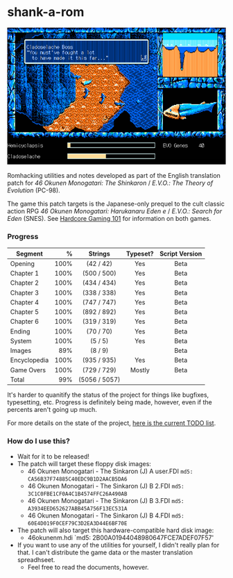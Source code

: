 # shank-a-rom
![screen from mid-Chapter 1, translated](img/evidence_02.png)

Romhacking utilities and notes developed as part of the English translation patch for *46 Okunen Monogatari: The Shinkaron* / *E.V.O.: The Theory of Evolution* (PC-98).

The game this patch targets is the Japanese-only prequel to the cult classic action RPG *46 Okunen Monogatari: Harukanaru Eden e* / *E.V.O.: Search for Eden* (SNES). See [Hardcore Gaming 101](http://www.hardcoregaming101.net/46okunen/46okunen.htm) for information on both games.

### Progress
| Segment      | %    | Strings      | Typeset? | Script Version |
| -------------|-----:|:------------:|:--------:|:--------------:|
| Opening      |100%  |  (42 / 42)   | Yes      | Beta           |
| Chapter 1    |100%  | (500 / 500)  | Yes      | Beta           |
| Chapter 2    |100%  | (434 / 434)  | Yes      | Beta           |
| Chapter 3    |100%  | (338 / 338)  | Yes      | Beta           |
| Chapter 4    |100%  | (747 / 747)  | Yes      | Beta           |
| Chapter 5    |100%  | (892 / 892)  | Yes      | Beta           |
| Chapter 6    |100%  | (319 / 319)  | Yes      | Beta           |
| Ending       |100%  |  (70 / 70)   | Yes      | Beta           |
| System       |100%  |   (5 / 5)    | Yes      | Beta           |
| Images       | 89%  |   (8 / 9)    |          | Beta           |
| Encyclopedia |100%  | (935 / 935)  | Yes      | Beta           |
| Game Overs   |100%  | (729 / 729)  | Mostly   | Beta           |
| Total        | 99%  |(5056 / 5057) |          |                |

It's harder to quanitify the status of the project for things like bugfixes, typesetting, etc. Progress is definitely being made, however, even if the percents aren't going up much.

For more details on the state of the project, [here is the current TODO list](../master/todo.md).

### How do I use this?
* Wait for it to be released!
* The patch will target these floppy disk images:
	* 46 Okunen Monogatari - The Sinkaron (J) A user.FDI `md5: CA56B37F74885C40EDC9B1D2AACB5DA6`
	* 46 Okunen Monogatari - The Sinkaron (J) B 2.FDI `md5: 3C1C0FBE1CF0A4C1B4574FFC26A490AB`
	* 46 Okunen Monogatari - The Sinkaron (J) B 3.FDI `md5: A3934EED652627ABB45A756F13EC531A`
	* 46 Okunen Monogatari - The Sinkaron (J) B 4.FDI `md5: 60E4D019F0CEF79C3D2EA3D44E6BF70E`
* The patch will also target this hardware-compatible hard disk image:
	* 46okunenm.hdi `md5: 2B00A01944048980647FCE7ADEF07F57'
* If you want to use any of the utilities for yourself, I didn't really plan for that. I can't distribute the game data or the master translation spreadhseet.
	* Feel free to read the documents, however.